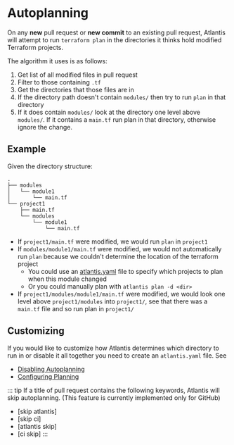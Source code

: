 # Autoplanning
On any **new** pull request or **new commit** to an existing pull request, Atlantis will attempt to
run `terraform plan` in the directories it thinks hold modified Terraform projects.

The algorithm it uses is as follows:
1. Get list of all modified files in pull request
1. Filter to those containing `.tf`
1. Get the directories that those files are in
1. If the directory path doesn't contain `modules/` then try to run `plan` in that directory
1. If it does contain `modules/` look at the directory one level above `modules/`. If it
contains a `main.tf` run plan in that directory, otherwise ignore the change.

## Example
Given the directory structure:
```
.
├── modules
│   └── module1
│       └── main.tf
└── project1
    ├── main.tf
    └── modules
        └── module1
            └── main.tf
```

* If `project1/main.tf` were modified, we would run `plan` in `project1`
* If `modules/module1/main.tf` were modified, we would not automatically run `plan` because we couldn't determine the location of the terraform project
    * You could use an [atlantis.yaml](repo-level-atlantis-yaml.html#configuring-planning) file to specify which projects to plan when this module changed
    * Or you could manually plan with `atlantis plan -d <dir>`
* If `project1/modules/module1/main.tf` were modified, we would look one level above `project1/modules`
into `project1/`, see that there was a `main.tf` file and so run plan in `project1/`

## Customizing
If you would like to customize how Atlantis determines which directory to run in
or disable it all together you need to create an `atlantis.yaml` file.
See
* [Disabling Autoplanning](repo-level-atlantis-yaml.html#disabling-autoplanning)
* [Configuring Planning](repo-level-atlantis-yaml.html#configuring-planning)

::: tip
If a title of pull request contains the following keywords, Atlantis will skip autoplanning. (This feature is currently implemented only for GitHub)

* [skip atlantis]
* [skip ci]
* [atlantis skip]
* [ci skip]
:::
